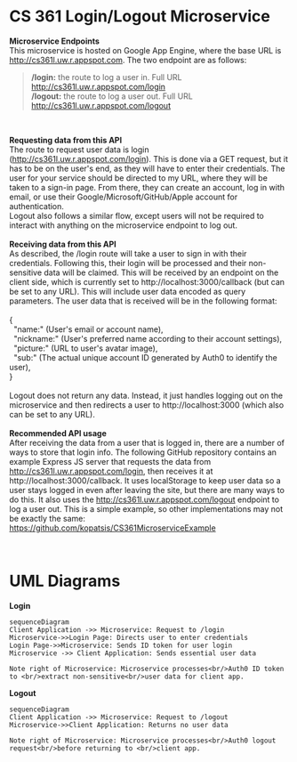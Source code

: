 # CS 361 Login/Logout Microservice

**Microservice Endpoints** 
<br/>This microservice is hosted on Google App Engine, where the base URL is http://cs361l.uw.r.appspot.com. The two endpoint are as follows:
> **/login:** the route to log a user in. Full URL http://cs361l.uw.r.appspot.com/login<br/>
> **/logout:** the route to log a user out. Full URL http://cs361l.uw.r.appspot.com/logout
 <br/>

**Requesting data from this API** 
<br/>The route to request user data is login (http://cs361l.uw.r.appspot.com/login). This is done via a GET request, but it has to be on the user's end, as they will have to enter their credentials. The user for your service should be directed to my URL, where they will be taken to a sign-in page. From there, they can create an account, log in with email, or use their Google/Microsoft/GitHub/Apple account for authentication.
<br/>Logout also follows a similar flow, except users will not be required to interact with anything on the microservice endpoint to log out.
<br/><br/>
**Receiving data from this API** 
<br/>As described, the /login route will take a user to sign in with their credentials. Following this, their login will be processed and their non-sensitive data will be claimed. This will be received by an endpoint on the client side, which is currently set to http://localhost:3000/callback (but can be set to any URL). This will include user data encoded as query parameters. The user data that is received will be in the following format:
<br/><br/>{
<br/>&nbsp;&nbsp;"name:" (User's email or account name),
<br/>&nbsp;&nbsp;"nickname:" (User's preferred name according to their account settings),
<br/>&nbsp;&nbsp;"picture:" (URL to user's avatar image),
<br/>&nbsp;&nbsp;"sub:" (The actual unique account ID generated by Auth0 to identify the user),
<br/>}
<br/><br/>Logout does not return any data. Instead, it just handles logging out on the microservice and then redirects a user to http://localhost:3000 (which also can be set to any URL).
<br/><br/>
**Recommended API usage** 
<br/>After receiving the data from a user that is logged in, there are a number of ways to store that login info. The following GitHub repository contains an example Express JS server that requests the data from http://cs361l.uw.r.appspot.com/login, then receives it at http://localhost:3000/callback. It uses localStorage to keep user data so a user stays logged in even after leaving the site, but there are many ways to do this. It also uses the http://cs361l.uw.r.appspot.com/logout endpoint to log a user out. This is a simple example, so other implementations may not be exactly the same:  <br/>https://github.com/kopatsis/CS361MicroserviceExample

<br/>
<h1>UML Diagrams</h1>

**Login** 
```mermaid
sequenceDiagram
Client Application ->> Microservice: Request to /login
Microservice->>Login Page: Directs user to enter credentials
Login Page->>Microservice: Sends ID token for user login
Microservice ->> Client Application: Sends essential user data 

Note right of Microservice: Microservice processes<br/>Auth0 ID token to <br/>extract non-sensitive<br/>user data for client app.

```
**Logout** 
```mermaid
sequenceDiagram
Client Application ->> Microservice: Request to /logout
Microservice->>Client Application: Returns no user data

Note right of Microservice: Microservice processes<br/>Auth0 logout request<br/>before returning to <br/>client app.

```
